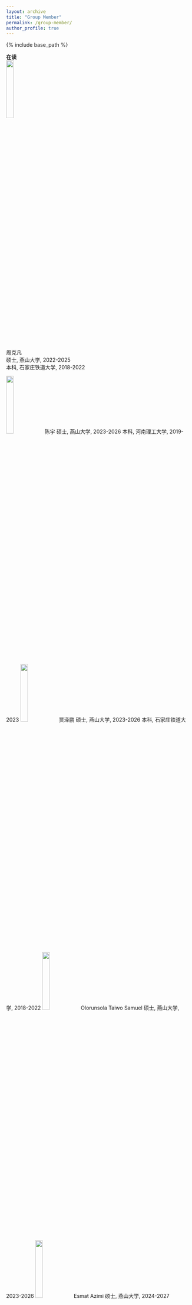 ```yaml
---
layout: archive
title: "Group Member"
permalink: /group-member/
author_profile: true
---
```


{% include base_path %}

**在读**  
<img src="https://github.com/user-attachments/assets/dd28af8d-571e-4404-9110-55503f78cb7a" width="20%" height="20%">  
周克凡  
硕士, 燕山大学, 2022-2025  
本科, 石家庄铁道大学, 2018-2022  

<img src="https://github.com/user-attachments/assets/dfdd1d67-b770-4c36-a9fb-8a4ada6d66cc" width="20%" height="20%">  
陈宇  
硕士, 燕山大学, 2023-2026  
本科, 河南理工大学, 2019-2023  

<img src="https://github.com/user-attachments/assets/5f2cd2d8-7f45-4f74-9119-48f8a79c8a0e" width="20%" height="20%">  
贾泽鹏  
硕士, 燕山大学, 2023-2026  
本科, 石家庄铁道大学, 2018-2022  

<img src="https://github.com/user-attachments/assets/03620767-fdc6-4a95-9f6e-ae7f1e74291a" width="20%" height="20%">  
Olorunsola Taiwo Samuel  
硕士, 燕山大学, 2023-2026  

<img src="https://github.com/user-attachments/assets/8122cccd-663a-4336-aa00-a93d09bfd124" width="20%" height="20%">  
Esmat Azimi  
硕士, 燕山大学, 2024-2027  

**毕业生**  
<img src="https://github.com/user-attachments/assets/30f2bcd0-47d9-46d0-b3c8-7ccea10d99a7" width="20%" height="20%">  
肖天宇  
期刊编辑, MDPI出版公司, 武汉  
硕士, 燕山大学, 2021-2024  
本科, 河北科技大学, 2015-2019  

<img src="https://github.com/user-attachments/assets/8ecf3037-4f61-4efc-bbf0-67feb30155ff" width="20%" height="20%">  
Soufian EL Mghari  
Sales Manager, D&G Machinery Company, 廊坊  
硕士, 燕山大学, 2021-2024  
